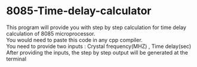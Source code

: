 # 8085-Time-delay-calculator
This program will provide you with step by step calculation for time delay calculation of 8085 microprocessor.                                                                     
You would need to paste this code in any cpp compiler.                                                                                                                             
You need to provide two inputs : Crystal frequency(MHZ) ,  Time delay(sec)                                                                                                         
After providing the inputs, the step by step output will be generated at the terminal
